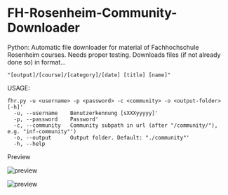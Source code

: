 # FH-Rosenheim-Community-Downloader
Python: Automatic file downloader for material of Fachhochschule Rosenheim courses. Needs proper testing. Downloads files (if not already done so) in format...

    "[output]/[course]/[category]/[date] [title] [name]"

USAGE:

	fhr.py -u <username> -p <password> -c <community> -o <output-folder> [-h]'
	  -u, --username	Benutzerkennung [sXXXyyyyy]'
	  -p, --password	Password'
	  -c, --community	Community subpath in url (after "/community/"), e.g. "inf-community"')
	  -o, --output		Output folder. Default: "./community"'
	  -h, --help

Preview

![preview](http://i.imgur.com/77oF22P.png)

![preview](http://i.imgur.com/ZmaVuqQ.png)
